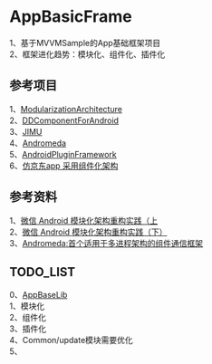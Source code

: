 
# AppBasicFrame  
1、基于MVVMSample的App基础框架项目   
2、框架进化趋势：模块化、组件化、插件化   

## 参考项目  
1、[ModularizationArchitecture](https://github.com/AppBaseLib/ModularizationArchitecture)   
2、[DDComponentForAndroid](https://github.com/AppBaseLib/DDComponentForAndroid)   
3、[JIMU](https://github.com/AppBaseLib/JIMU)   
4、[Andromeda](https://github.com/AppBaseLib/Andromeda)   
5、[AndroidPluginFramework](https://github.com/AppBaseLib/AndroidPluginFramework)  
6、[仿京东app 采用组件化架构](https://github.com/AppBaseLib/JD-Test)  

## 参考资料 
1、[微信 Android 模块化架构重构实践（上](https://cloud.tencent.com/developer/article/1005631)   
2、[微信 Android 模块化架构重构实践（下）](https://cloud.tencent.com/developer/article/1005632)   
3、[Andromeda:首个适用于多进程架构的组件通信框架](https://my.oschina.net/u/3783511/blog/1820539)   

## TODO_LIST  
0、[AppBaseLib](https://github.com/AppBaseLib/AppBaseLib)    
1、模块化    
2、组件化    
3、插件化  
4、Common/update模块需要优化   
5、

